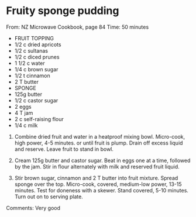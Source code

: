 # Fruity sponge pudding
From: NZ Microwave Cookbook, page 84
Time: 50 minutes

* FRUIT TOPPING
* 1/2 c dried apricots
* 1/2 c sultanas
* 1/2 c diced prunes
* 1 1/2 c water
* 1/4 c brown sugar
* 1/2 t cinnamon
* 2 T butter
* SPONGE
* 125g butter
* 1/2 c castor sugar
* 2 eggs
* 4 T jam
* 2 c self-raising flour
* 1/4 c milk

1. Combine dried fruit and water in a heatproof mixing bowl.  Micro-cook, high power, 4-5 minutes. or until fruit is plump.  Drain off excess liquid and reserve.  Leave fruit to stand in bowl.

2. Cream 125g butter and castor sugar.  Beat in eggs one at a time, followed by the jam.  Stir in flour alternately with milk and reserved fruit liquid.

3.  Stir brown sugar, cinnamon and 2 T butter into fruit mixture.  Spread sponge over the top.  Micro-cook, covered, medium-low power, 13-15 minutes.  Test for doneness with a skewer.  Stand covered, 5-10 minutes.  Turn out on to serving plate.

Comments: Very good

